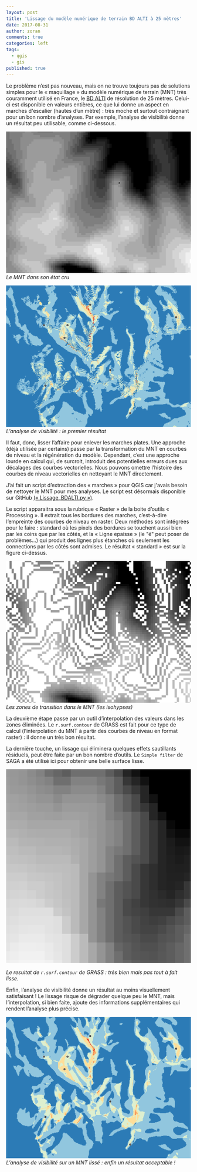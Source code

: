 ```yaml
---
layout: post
title: 'Lissage du modèle numérique de terrain BD ALTI à 25 mètres'
date: 2017-08-31
author: zoran
comments: true
categories: left
tags:
  - qgis
  - gis
published: true
---
```



Le problème n’est pas nouveau, mais on ne trouve toujours pas de solutions simples pour le « maquillage » du modèle numérique de terrain (MNT) très couramment utilisé en France, le [BD ALTI]( http://professionnels.ign.fr/bdalti) de résolution de 25 mètres. Celui-ci est disponible en valeurs entières, ce que lui donne un aspect en marches d'escalier (hautes d’un mètre) : très moche et surtout contraignant pour un bon nombre d’analyses. Par exemple, l’analyse de visibilité donne un résultat peu utilisable, comme ci-dessous. 

![MNT](/images/2017/09/IGN_25.png)
*Le MNT dans son état cru*

![MNT](/images/2017/09/ws_orig.png)
*L’analyse de visibilité : le premier résultat*

Il faut, donc, lisser l’affaire pour enlever les marches plates. Une approche (déjà utilisée par certains)  passe par la transformation du MNT en courbes de niveau et la régénération du modèle. Cependant, c’est une approche lourde en calcul qui, de surcroit, introduit des potentielles erreurs dues aux décalages des courbes vectorielles. Nous pouvons omettre l’histoire des courbes de niveau vectorielles en nettoyant le MNT directement. 

J’ai fait un script  d’extraction des « marches » pour QGIS car j'avais besoin de nettoyer  le MNT pour mes analyses. Le script est désormais disponible sur GitHub [(« Lissage_BDALTI.py »)](https://github.com/zoran-cuckovic/QGIS-scripts).    

Le script apparaitra sous la rubrique « Raster » de la boite d’outils « Processing ». Il extrait tous les bordures des marches, c’est-à-dire l’empreinte des courbes de niveau en raster. Deux méthodes sont intégrées pour le faire : standard où les pixels des bordures se touchent aussi bien par les coins que par les côtés, et la « Ligne epaisse » (le "é" peut poser de problèmes...) qui produit des lignes plus étanches où seulement les connections par les côtés sont admises. Le résultat « standard » est sur la figure ci-dessus.

![MNT](/images/2017/09/IGN_iso.png)
*Les zones de transition dans le MNT (les isohypses)*

La deuxième étape passe par un outil d’interpolation des valeurs dans les zones éliminées. Le ```r.surf.contour``` de GRASS est fait pour ce type de calcul (l’interpolation du MNT à partir des courbes de niveau en format raster) : il donne un très bon résultat.

La dernière touche, un lissage qui éliminera quelques effets sautillants résiduels, peut être faite par un bon nombre d’outils. Le ``` Simple filter ``` de SAGA a été utilisé ici pour obtenir une belle surface lisse. 

![MNT](/images/2017/09/IGN_rsurf.png)

*Le resultat de ``` r.surf.contour ``` de GRASS : très bien mais pas tout à fait lisse.*

Enfin, l’analyse de visibilité donne un résultat au moins visuellement satisfaisant ! Le lissage risque de dégrader quelque peu le MNT, mais l’interpolation, si bien faite, ajoute des informations supplémentaires qui rendent l’analyse plus précise. 

![MNT](/images/2017/09/ws_final.png)
*L’analyse de visibilité sur un MNT lissé : enfin un résultat acceptable !*






